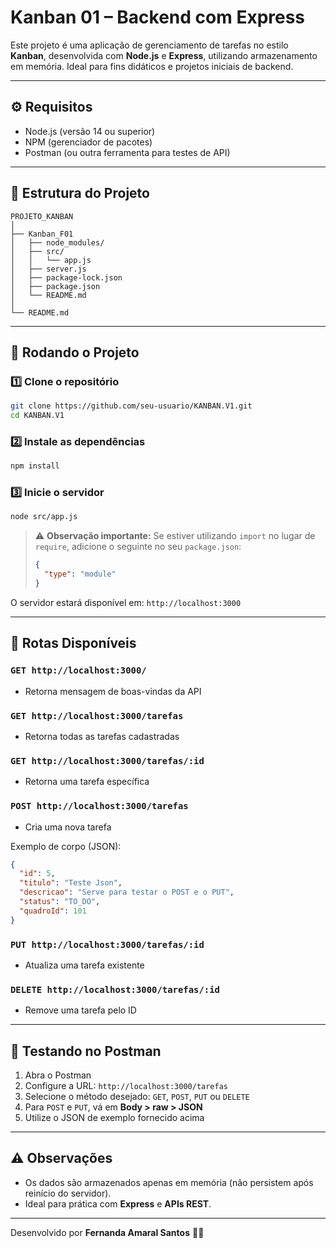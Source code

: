 # Kanban 01 – Backend com Express

Este projeto é uma aplicação de gerenciamento de tarefas no estilo **Kanban**, desenvolvida com **Node.js** e **Express**, utilizando armazenamento em memória. Ideal para fins didáticos e projetos iniciais de backend.

---

## ⚙️ Requisitos

- Node.js (versão 14 ou superior)  
- NPM (gerenciador de pacotes)  
- Postman (ou outra ferramenta para testes de API)

---

## 📂 Estrutura do Projeto

```
PROJETO_KANBAN
│
├── Kanban_F01
│   ├── node_modules/
│   ├── src/
│   │   └── app.js
│   ├── server.js
│   ├── package-lock.json
│   ├── package.json
│   └── README.md
│
└── README.md
````

---

## 🚀 Rodando o Projeto

### 1️⃣ Clone o repositório

```bash
git clone https://github.com/seu-usuario/KANBAN.V1.git
cd KANBAN.V1
```

### 2️⃣ Instale as dependências

```bash
npm install
```

### 3️⃣ Inicie o servidor

```bash
node src/app.js
```

> ⚠️ **Observação importante:**
> Se estiver utilizando `import` no lugar de `require`, adicione o seguinte no seu `package.json`:
>
> ```json
> {
>   "type": "module"
> }
> ```

O servidor estará disponível em:
`http://localhost:3000`

---

## 🔗 Rotas Disponíveis

### `GET http://localhost:3000/`

* Retorna mensagem de boas-vindas da API

### `GET http://localhost:3000/tarefas`

* Retorna todas as tarefas cadastradas

### `GET http://localhost:3000/tarefas/:id`

* Retorna uma tarefa específica

### `POST http://localhost:3000/tarefas`

* Cria uma nova tarefa

Exemplo de corpo (JSON):

```json
{
  "id": 5,
  "titulo": "Teste Json",
  "descricao": "Serve para testar o POST e o PUT",
  "status": "TO_DO",
  "quadroId": 101
}
```

### `PUT http://localhost:3000/tarefas/:id`

* Atualiza uma tarefa existente

### `DELETE http://localhost:3000/tarefas/:id`

* Remove uma tarefa pelo ID

---

## 🧪 Testando no Postman

1. Abra o Postman
2. Configure a URL: `http://localhost:3000/tarefas`
3. Selecione o método desejado: `GET`, `POST`, `PUT` ou `DELETE`
4. Para `POST` e `PUT`, vá em **Body > raw > JSON**
5. Utilize o JSON de exemplo fornecido acima

---

## ⚠️ Observações

* Os dados são armazenados apenas em memória (não persistem após reinício do servidor).
* Ideal para prática com **Express** e **APIs REST**.

---

Desenvolvido por **Fernanda Amaral Santos** 👩‍💻